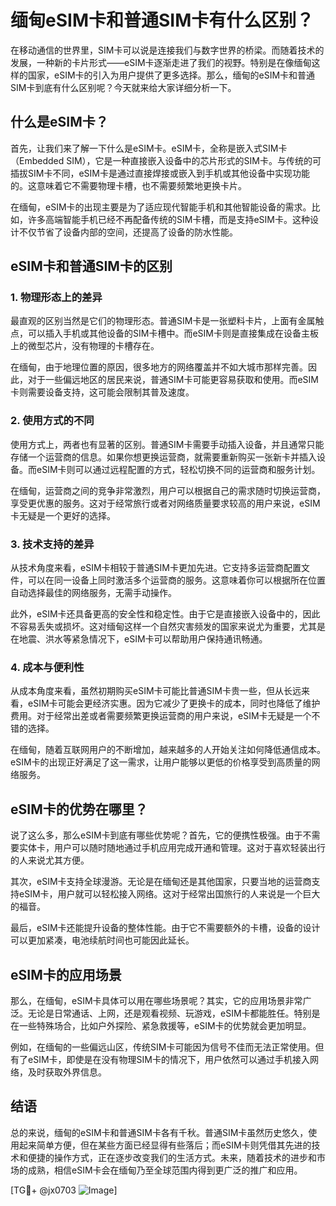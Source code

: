 # 缅甸eSIM卡和普通SIM卡有什么区别？

在移动通信的世界里，SIM卡可以说是连接我们与数字世界的桥梁。而随着技术的发展，一种新的卡片形式——eSIM卡逐渐走进了我们的视野。特别是在像缅甸这样的国家，eSIM卡的引入为用户提供了更多选择。那么，缅甸的eSIM卡和普通SIM卡到底有什么区别呢？今天就来给大家详细分析一下。

## 什么是eSIM卡？

首先，让我们来了解一下什么是eSIM卡。eSIM卡，全称是嵌入式SIM卡（Embedded SIM），它是一种直接嵌入设备中的芯片形式的SIM卡。与传统的可插拔SIM卡不同，eSIM卡是通过直接焊接或嵌入到手机或其他设备中实现功能的。这意味着它不需要物理卡槽，也不需要频繁地更换卡片。

在缅甸，eSIM卡的出现主要是为了适应现代智能手机和其他智能设备的需求。比如，许多高端智能手机已经不再配备传统的SIM卡槽，而是支持eSIM卡。这种设计不仅节省了设备内部的空间，还提高了设备的防水性能。

## eSIM卡和普通SIM卡的区别

### 1. 物理形态上的差异

最直观的区别当然是它们的物理形态。普通SIM卡是一张塑料卡片，上面有金属触点，可以插入手机或其他设备的SIM卡槽中。而eSIM卡则是直接集成在设备主板上的微型芯片，没有物理的卡槽存在。

在缅甸，由于地理位置的原因，很多地方的网络覆盖并不如大城市那样完善。因此，对于一些偏远地区的居民来说，普通SIM卡可能更容易获取和使用。而eSIM卡则需要设备支持，这可能会限制其普及速度。

### 2. 使用方式的不同

使用方式上，两者也有显著的区别。普通SIM卡需要手动插入设备，并且通常只能存储一个运营商的信息。如果你想更换运营商，就需要重新购买一张新卡并插入设备。而eSIM卡则可以通过远程配置的方式，轻松切换不同的运营商和服务计划。

在缅甸，运营商之间的竞争非常激烈，用户可以根据自己的需求随时切换运营商，享受更优惠的服务。这对于经常旅行或者对网络质量要求较高的用户来说，eSIM卡无疑是一个更好的选择。

### 3. 技术支持的差异

从技术角度来看，eSIM卡相较于普通SIM卡更加先进。它支持多运营商配置文件，可以在同一设备上同时激活多个运营商的服务。这意味着你可以根据所在位置自动选择最佳的网络服务，无需手动操作。

此外，eSIM卡还具备更高的安全性和稳定性。由于它是直接嵌入设备中的，因此不容易丢失或损坏。这对缅甸这样一个自然灾害频发的国家来说尤为重要，尤其是在地震、洪水等紧急情况下，eSIM卡可以帮助用户保持通讯畅通。

### 4. 成本与便利性

从成本角度来看，虽然初期购买eSIM卡可能比普通SIM卡贵一些，但从长远来看，eSIM卡可能会更经济实惠。因为它减少了更换卡的成本，同时也降低了维护费用。对于经常出差或者需要频繁更换运营商的用户来说，eSIM卡无疑是一个不错的选择。

在缅甸，随着互联网用户的不断增加，越来越多的人开始关注如何降低通信成本。eSIM卡的出现正好满足了这一需求，让用户能够以更低的价格享受到高质量的网络服务。

## eSIM卡的优势在哪里？

说了这么多，那么eSIM卡到底有哪些优势呢？首先，它的便携性极强。由于不需要实体卡，用户可以随时随地通过手机应用完成开通和管理。这对于喜欢轻装出行的人来说尤其方便。

其次，eSIM卡支持全球漫游。无论是在缅甸还是其他国家，只要当地的运营商支持eSIM卡，用户就可以轻松接入网络。这对于经常出国旅行的人来说是一个巨大的福音。

最后，eSIM卡还能提升设备的整体性能。由于它不需要额外的卡槽，设备的设计可以更加紧凑，电池续航时间也可能因此延长。

## eSIM卡的应用场景

那么，在缅甸，eSIM卡具体可以用在哪些场景呢？其实，它的应用场景非常广泛。无论是日常通话、上网，还是观看视频、玩游戏，eSIM卡都能胜任。特别是在一些特殊场合，比如户外探险、紧急救援等，eSIM卡的优势就会更加明显。

例如，在缅甸的一些偏远山区，传统SIM卡可能因为信号不佳而无法正常使用。但有了eSIM卡，即使是在没有物理SIM卡的情况下，用户依然可以通过手机接入网络，及时获取外界信息。

## 结语

总的来说，缅甸的eSIM卡和普通SIM卡各有千秋。普通SIM卡虽然历史悠久，使用起来简单方便，但在某些方面已经显得有些落后；而eSIM卡则凭借其先进的技术和便捷的操作方式，正在逐步改变我们的生活方式。未来，随着技术的进步和市场的成熟，相信eSIM卡会在缅甸乃至全球范围内得到更广泛的推广和应用。

[TG💪+ @jx0703 ![Image](https://github.com/user-attachments/assets/dbca1d08-cadb-493c-b0ec-ad6f7a83f270)]